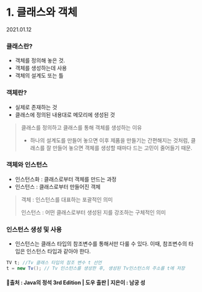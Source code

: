 # 1. 클래스와 객체

2021.01.12

### 클래스란?

- 객체를 정의해 놓은 것.
- 객체를 생성하는데 사용
- 객체의 설계도 또는 틀



### 객체란?

- 실제로 존재하는 것
- 클래스에 정의된 내용대로 메모리에 생성된 것



> 클래스를 정의하고 클래스를 통해 객체를 생성하는 이유
>
> - 하나의 설계도를 만들어 놓으면 이후 제품을 만들기는 간편해지는 것처럼, 클래스를 잘 만들어 놓으면 객체를 생성할 때마다 드는 고민이 줄어들기 때문.



### 객체와 인스턴스

- 인스턴스화 : 클래스로부터 객체를 만드는 과정
- 인스턴스 : 클래스로부터 만들어진 객체

> 객체 : 인스턴스를 대표하는 포괄적인 의미
>
> 인스턴스 : 어떤 클래스로부터 생성된 지를 강조하는 구체적인 의미



### 인스턴스 생성 및 사용

- 인스턴스는 클래스 타입의 참조변수를 통해서만 다룰 수 있다. 이때, 참조변수의 타입은 인스턴스 타입과 같아야 한다.

```java
TV t; //Tv 클래스 타입의 참조 변수 t 선언
t = new Tv(); // Tv 인스턴스를 생성한 후, 생성된 Tv인스턴스의 주소를 t에 저장
```



#### 🎈출처 : Java의 정석 3rd Edition | 도우 출판 | 지은이 : 남궁 성